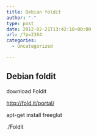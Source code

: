```yaml
---
title: Debian foldit
author: "-"
type: post
date: 2012-02-21T13:42:10+00:00
url: /?p=2384
categories:
  - Uncategorized

---
```

## Debian foldit
download Foldit

<http://fold.it/portal/>

apt-get install freeglut

./Foldit